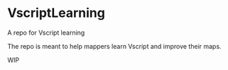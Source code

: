 # VscriptLearning
A repo for Vscript learning

The repo is meant to help mappers learn Vscript and improve their maps.

WIP
